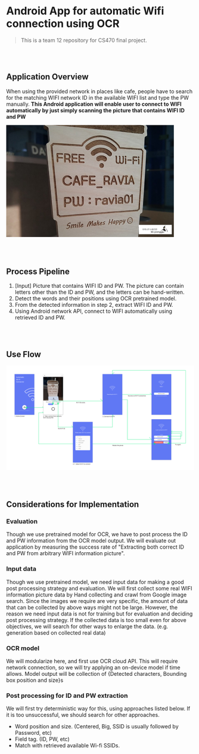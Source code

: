 # Android App for automatic Wifi connection using OCR
>This is a team 12 repository for CS470 final project.

<br></br>

## Application Overview
When using the provided network in places like cafe, people have to search for the matching WIFI network ID in the available WIFI list and type the PW manually.
**This Android application will enable user to connect to WIFI automatically by just simply scanning the picture that contains WIFI ID and PW**

<img src="./image_readme/wifi.jpg" width="450px"></img>

<br></br>

## Process Pipeline
1. [Input] Picture that contains WIFI ID and PW. The picture can contain letters other than the ID and PW, and the letters can be hand-written.
2. Detect the words and their positions using OCR pretrained model. 
3. From the detected information in step 2, extract WIFI ID and PW.
4. Using Android network API, connect to WIFI automatically using retrieved ID and PW.

<br></br>

## Use Flow
<img src="./image_readme/Use Flow.png"></img>

<br></br>

## Considerations for Implementation
### Evaluation
Though we use pretrained model for OCR, we have to post process the ID and PW information from the OCR model output. We will evaluate out application by measuring the success rate of "Extracting both correct ID and PW from arbitrary WIFI information picture".

### Input data
Though we use pretrained model, we need input data for making a good post processing strategy and evaluation.
We will first collect some real WIFI information picture data by Hand collecting and crawl from Google image search.
Since the images we require are very specific, the amount of data that can be collected by above ways might not be large. However, the reason we need input data is not for training but for evaluation and deciding post processing strategy. If the collected data is too small even for above objectives, we will search for other ways to enlarge the data. (e.g. generation based on collected real data)

### OCR model
We will modularize here, and first use OCR cloud API. 
This will require network connection, so we will try applying an on-device model if time allows. 
Model output will be collection of 
{Detected characters, Bounding box position and size}s 

### Post processing for ID and PW extraction
We will first try deterministic way for this, using approaches listed below. If it is too unsuccessful, we should search for other approaches.
- Word position and size. (Centered, Big, SSID is usually followed by Password, etc)
- Field tag. (ID, PW, etc)
- Match with retrieved available Wi-fi SSIDs.
